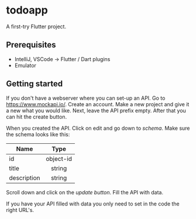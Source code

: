 # todoapp

A first-try Flutter project.

## Prerequisites

* IntelliJ, VSCode -> Flutter / Dart plugins
* Emulator

## Getting started

If you don't have a webserver where you can set-up an API. Go to https://www.mockapi.io/. Create an account. Make a new project and give it a new what you would like. Next, leave the API prefix empty. After that you can hit the create button.

When you created the API. Click on edit and go down to *schema*. Make sure the schema looks like this:

| Name          | Type          | 
| ------------- |:-------------:| 
| id            | object-id     | 
| title         | string        |
| description   | string        |

Scroll down and click on the *update button*. Fill the API with data.

If you have your API filled with data you only need to set in the code the right URL's.
